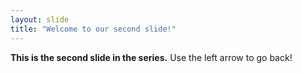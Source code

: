 ```yaml
---
layout: slide
title: "Welcome to our second slide!"
---
```

**This is the second slide in the series.**
Use the left arrow to go back!

